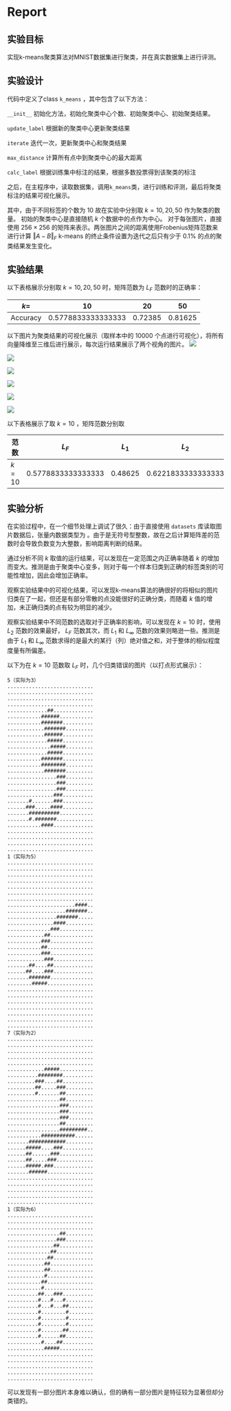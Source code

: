 # Report

## 实验目标

实现k-means聚类算法对MNIST数据集进行聚类，并在真实数据集上进行评测。

## 实验设计

代码中定义了class `k_means` ，其中包含了以下方法：

`__init__` 初始化方法，初始化聚类中心个数、初始聚类中心、初始聚类结果。

`update_label` 根据新的聚类中心更新聚类结果

`iterate` 迭代一次，更新聚类中心和聚类结果

`max_distance` 计算所有点中到聚类中心的最大距离

`calc_label` 根据训练集中标注的结果，根据多数投票得到该聚类的标注

之后，在主程序中，读取数据集，调用`k_means`类，进行训练和评测，最后将聚类标注的结果可视化展示。

其中，由于不同标签的个数为 $10$ 故在实验中分别取 $k=10,20,50$ 作为聚类的数量。
初始的聚类中心是直接随机 $k$ 个数据中的点作为中心。
对于每张图片，直接使用 $256\times 256$ 的矩阵来表示。两张图片之间的距离使用Frobenius矩阵范数来进行计算 $\Vert A-B\Vert_F$ 
k-means 的终止条件设置为迭代之后只有少于 $0.1\%$ 的点的聚类结果发生变化。

## 实验结果

以下表格展示分别取 $k=10,20,50$ 时，矩阵范数为 $L_F$ 范数时的正确率：

|$k=$ | $10$ | $20$ | $50$ |
|---|---|---|---|
|Accuracy| $0.5778833333333333$ | $0.72385$ | $0.81625$ |

以下图片为聚类结果的可视化展示（取样本中的 $10000$ 个点进行可视化），将所有向量降维至三维后进行展示，每次运行结果展示了两个视角的图片。
![](https://p.ipic.vip/om1e7h.png)

![](https://p.ipic.vip/cdwhs5.png)

![](https://p.ipic.vip/rbnwg0.png)

![](https://p.ipic.vip/6t1g50.png)

![](https://p.ipic.vip/xo8im2.png)

![](https://p.ipic.vip/b4mukz.png)

以下表格展示了取 $k=10$ ，矩阵范数分别取

|范数|$L_F$|$L_1$|$L_2$|$L_\infty$|
|---|---|---|---|---|
|$k=10$|$0.5778833333333333$|$0.48625$|$0.6221833333333333$|$0.4624$|

## 实验分析

在实验过程中，在一个细节处理上调试了很久：由于直接使用 `datasets` 库读取图片数据后，张量内数据类型为 。由于是无符号型整数，故在之后计算矩阵差的范数时会导致负数变为大整数，影响距离判断的结果。

通过分析不同 $k$ 取值的运行结果，可以发现在一定范围之内正确率随着 $k$ 的增加而变大。推测是由于聚类中心变多，则对于每一个样本归类到正确的标签类别的可能性增加，因此会增加正确率。

观察实验结果中的可视化结果，可以发现k-means算法的确很好的将相似的图片归类在了一起，但还是有部分零散的点没能很好的正确分类，而随着 $k$ 值的增加，未正确归类的点有较为明显的减少。

观察实验结果中不同范数的选取对于正确率的影响，可以发现在 $k=10$ 时，使用 $L_2$ 范数的效果最好， $L_F$ 范数其次，而 $L_1$ 和 $L_\infty$ 范数的效果则略逊一些。推测是由于 $L_1$ 和 $L_\infty$ 范数求得的是最大的某行（列）绝对值之和，对于整体的相似程度度量有所偏差。

以下为在 $k=10$ 范数取 $L_F$ 时，几个归类错误的图片（以打点形式展示）：

```
5（实际为3）
............................
............................
............................
............................
.............##.............
...........######...........
...........#######..........
............#######.........
............######..........
.............#####..........
..............#####.........
.............#####..........
...........#######..........
...........########.........
............#######.........
................###.........
................###.........
................###.........
...............###..........
.......#.......###..........
......###.....####..........
.......##########...........
.......#.#######............
...........####.............
............................
............................
............................
............................
1（实际为5）
............................
............................
............................
............................
............................
............................
............................
......................####..
...................#######..
................#######.....
...............####.........
..............###...........
............##..............
...........###..............
...........##...............
...........###..............
............###.............
.......##....##.............
......##....###.............
.......#######..............
........#####...............
............................
............................
............................
............................
............................
............................
............................
7（实际为2）
............................
............................
............................
............................
............................
............#####...........
..........########..........
.........###....##..........
.........##.....###.........
.........#.......##.........
.................##.........
.................###........
.................###........
.................###........
.................##.........
.................#########..
...........###########......
.......############.........
......#####....###..........
......##......###...........
......##.....###............
......#####.###.............
.......######...............
............................
............................
............................
............................
............................
1（实际为6）
............................
............................
............................
.................##.........
................###.........
...............##...........
..............##............
.............##.............
............##..............
............##..............
............#...............
...........##...............
...........#................
..........##...###..........
..........#...#...#.........
..........#...#...##........
..........#........#........
..........#........#........
..........#........#........
..........#.......##........
..........#......##.........
...........#....##..........
............#####...........
............................
............................
............................
............................
............................
```
可以发现有一部分图片本身难以确认，但的确有一部分图片是特征较为显著但却分类错的。


